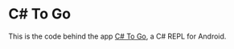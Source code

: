 C# To Go
========

This is the code behind the app [C# To Go][0], a C# REPL for Android.

[0]: https://play.google.com/store/apps/details?id=com.gregshackles.csharptogo